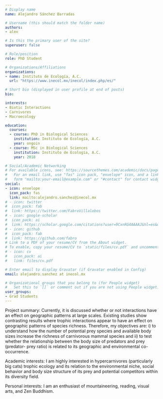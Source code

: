 ```yaml
---
# Display name
name: Alejandro Sánchez Barradas

# Username (this should match the folder name)
authors:
- alex

# Is this the primary user of the site?
superuser: false

# Role/position
role: PhD Student

# Organizations/Affiliations
organizations:
- name: Instituto de Ecología, A.C. 
  url: "https://www.inecol.mx/inecol/index.php/es/"

# Short bio (displayed in user profile at end of posts)
bio: 

interests:
- Biotic Interactions
- Carnivores
- Macroecology

education:
  courses:
  - course: PhD in Biological Sciences
    institution: Instituto de Ecología, A.C.
    year: ongoin
  - course: MSc in Biological Sciences
    institution: Instituto de Ecología, A.C.
    year: 2018

# Social/Academic Networking
# For available icons, see: https://sourcethemes.com/academic/docs/page-builder/#icons
#   For an email link, use "fas" icon pack, "envelope" icon, and a link in the
#   form "mailto:your-email@example.com" or "#contact" for contact widget.
social:
- icon: envelope
  icon_pack: fas
  link: mailto:alejandro.sanchez@inecol.mx
# - icon: twitter
#  icon_pack: fab
#  link: https://twitter.com/FabroVillalobos
# - icon: google-scholar
#  icon_pack: ai
#  link: https://scholar.google.com/citations?user=9CxnRG4AAAAJ&hl=es&oi=ao
# - icon: github
#  icon_pack: fab
#  link: https://github.com/fabro
# Link to a PDF of your resume/CV from the About widget.
# To enable, copy your resume/CV to `static/files/cv.pdf` and uncomment the lines below.
# - icon: cv
#   icon_pack: ai
#   link: files/cv.pdf

# Enter email to display Gravatar (if Gravatar enabled in Config)
email: alejandro.sanchez at inecol.mx

# Organizational groups that you belong to (for People widget)
#   Set this to `[]` or comment out if you are not using People widget.
user_groups:
- Grad Students
---
```


Project summary:  Currently, it is discussed whether or not interactions have an effect on geographic patterns at large scales. Existing studies show contrasting results where trophic interactions appear to have an effect on geographic patterns of species richness. Therefore, my objectives are: i) to understand how the number of potential prey species and available body sizes increase the richness of carnivorous mammal species and ii) to test whether the relationship between the body size of predators and prey (predator- prey ratio) is related to its geographic and environmental co-occurrence.

Academic interests: 
I am highly interested in hypercarnivores (particularly big cats) trophic ecology and its relation to the environmental niche, social behavior and body size structure of its prey and potential competitors within its diversity field.

Personal interests: 
I am an enthusiast of mountaineering, reading, visual arts, and Zen Buddhism.
